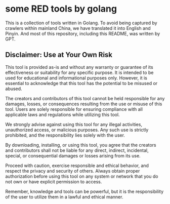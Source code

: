 # some RED tools by golang
This is a collection of tools written in Golang. To avoid being captured by crawlers within mainland China, we have translated it into English and Pinyin. And most of this repository, including this README, was written by GPT.


## Disclaimer: Use at Your Own Risk 

This tool is provided as-is and without any warranty or guarantee of its effectiveness or suitability for any specific purpose. It is intended to be used for educational and informational purposes only. However, it is essential to acknowledge that this tool has the potential to be misused or abused.

The creators and contributors of this tool cannot be held responsible for any damages, losses, or consequences resulting from the use or misuse of this tool. Users are solely responsible for ensuring compliance with all applicable laws and regulations while utilizing this tool.

We strongly advise against using this tool for any illegal activities, unauthorized access, or malicious purposes. Any such use is strictly prohibited, and the responsibility lies solely with the user.

By downloading, installing, or using this tool, you agree that the creators and contributors shall not be liable for any direct, indirect, incidental, special, or consequential damages or losses arising from its use.

Proceed with caution, exercise responsible and ethical behavior, and respect the privacy and security of others. Always obtain proper authorization before using this tool on any system or network that you do not own or have explicit permission to access.

Remember, knowledge and tools can be powerful, but it is the responsibility of the user to utilize them in a lawful and ethical manner.
